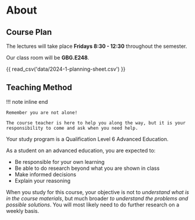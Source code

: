# About


## Course Plan

The lectures will take place **Fridays 8:30 - 12:30** throughout the semester.

Our class room will be **GBG.E248**.

{{ read_csv('data/2024-1-planning-sheet.csv') }}


## Teaching Method

!!! note inline end

    Remember you are not alone!

    The course teacher is here to help you along the way, but it is your responsibility to come and ask when you need help.

Your study program is a Qualification Level 6 Advanced Education.

As a student on an advanced education, you are expected to:

- Be responsible for your own learning
- Be able to do research beyond what you are shown in class
- Make informed decisions
- Explain your reasoning

When you study for this course, your objective is not to *understand what is in the course materials*, but much broader *to understand the problems and possible solutions*.
You will most likely need to do further research on a weekly basis.
